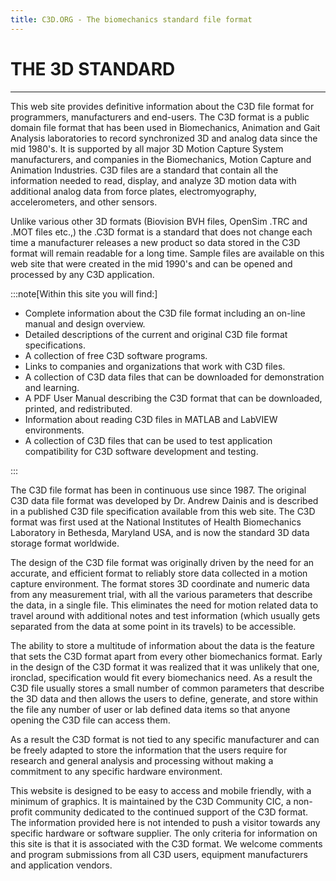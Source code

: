 ```yaml
---
title: C3D.ORG - The biomechanics standard file format
---
```

# THE 3D STANDARD
---

This web site provides definitive information about the C3D file format for programmers, manufacturers and end-users. The C3D format is a public domain file format that has been used in Biomechanics, Animation and Gait Analysis laboratories to record synchronized 3D and analog data since the mid 1980's.  It is supported by all major 3D Motion Capture System manufacturers, and companies in the Biomechanics, Motion Capture and Animation Industries. C3D files are a standard that contain all the information needed to read, display, and analyze 3D motion data with additional analog data from force plates, electromyography, accelerometers, and other sensors.

Unlike various other 3D formats (Biovision BVH files, OpenSim .TRC and .MOT files etc.,) the .C3D format is a standard that does not change each time a manufacturer releases a new product so data stored in the C3D format will remain readable for a long time. Sample files are available on this web site that were created in the mid 1990's and can be opened and processed by any C3D application.

:::note[Within this site you will find:]

- Complete information about the C3D file format including an on-line manual and design overview.
- Detailed descriptions of the current and original C3D file format specifications.
- A collection of free C3D software programs.
- Links to companies and organizations that work with C3D files.
- A collection of C3D data files that can be downloaded for demonstration and learning.
- A PDF User Manual describing the C3D format that can be downloaded, printed, and redistributed.
- Information about reading C3D files in MATLAB and LabVIEW environments.
- A collection of C3D files that can be used to test application compatibility for C3D software development and testing.

:::

The C3D file format has been in continuous use since 1987. The original C3D data file format was developed by Dr. Andrew Dainis and is described in a published C3D file specification available from this web site. The C3D format was first used at the National Institutes of Health Biomechanics Laboratory in Bethesda, Maryland USA, and is now the standard 3D data storage format worldwide.

The design of the C3D file format was originally driven by the need for an accurate, and efficient format to reliably store data collected in a motion capture environment. The format stores 3D coordinate and numeric data from any measurement trial, with all the various parameters that describe the data, in a single file. This eliminates the need for motion related data to travel around with additional notes and test information (which usually gets separated from the data at some point in its travels) to be accessible.

The ability to store a multitude of information about the data is the feature that sets the C3D format apart from every other biomechanics format. Early in the design of the C3D format it was realized that it was unlikely that one, ironclad, specification would fit every biomechanics need. As a result the C3D file usually stores a small number of common parameters that describe the 3D data and then allows the users to define, generate, and store within the file any number of user or lab defined data items so that anyone opening the C3D file can access them.

As a result the C3D format is not tied to any specific manufacturer and can be freely adapted to store the information that the users require for research and general analysis and processing without making a commitment to any specific hardware environment.

This website is designed to be easy to access and mobile friendly, with a minimum of graphics. It is maintained by the C3D Community CIC, a non-profit community dedicated to the continued support of the C3D format. The information provided here is not intended to push a visitor towards any specific hardware or software supplier. The only criteria for information on this site is that it is associated with the C3D format.  We welcome comments and program submissions from all C3D users, equipment manufacturers and application vendors.

